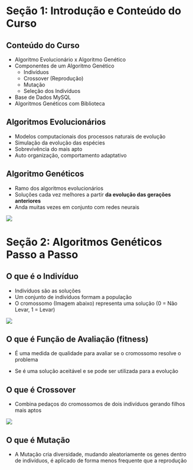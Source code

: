 # **Seção 1: Introdução e Conteúdo do Curso**

## Conteúdo do Curso
- Algoritmo Evolucionário x Algoritmo Genético
- Componentes de um Algoritmo Genético
  - Indivíduos
  - Crossover (Reprodução)
  - Mutação
  - Seleção dos Indivíduos
- Base de Dados MySQL
- Algoritmos Genéticos com Biblioteca

## Algoritmos Evolucionários
- Modelos computacionais dos processos naturais de evolução
- Simulação da evolução das espécies
- Sobrevivência do mais apto
- Auto organização, comportamento adaptativo

## Algoritmo Genéticos
- Ramo dos algoritmos evolucionários
- Soluções cada vez melhores a partir **da evolução das gerações anteriores**
- Anda muitas vezes em conjunto com redes neurais

<img src="Photos/Secao 1/fluxograma.png">

# **Seção 2: Algoritmos Genéticos Passo a Passo**

## O que é o Indivíduo
- Indivíduos são as soluções
- Um conjunto de indivíduos formam a população
- O cromossomo (Imagem abaixo) representa uma solução (0 = Não Levar, 1 = Levar)

<img src="Photos/Secao 2/cromossomos.png">

## O que é Função de Avaliação (fitness)

- É uma medida de qualidade para avaliar se o cromossomo resolve o problema

- Se é uma solução aceitável e se pode ser utilizada para a evolução

## O que é Crossover

- Combina pedaços do cromossomos de dois indivíduos gerando filhos mais aptos

<img src="https://www.researchgate.net/profile/Javier_Ozon/publication/2263212/figure/fig3/AS:654414280925184@1533035931058/Crossover-and-mutation-operators-in-the-genetic-algorithm.png">

## O que é Mutação

- A Mutação cria diversidade, mudando aleatoriamente os genes dentro de indivíduos, é aplicado de forma menos frequente que a reprodução